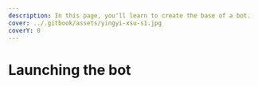 ```yaml
---
description: In this page, you'll learn to create the base of a bot.
cover: ../.gitbook/assets/yingyi-xsu-s1.jpg
coverY: 0
---
```


# Launching the bot


